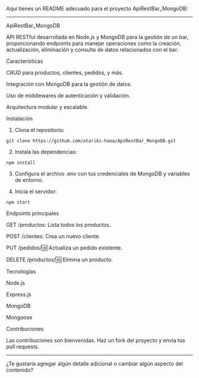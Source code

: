 Aquí tienes un README adecuado para el proyecto ApiRestBar_MongoDB:


---

ApiRestBar_MongoDB

API RESTful desarrollada en Node.js y MongoDB para la gestión de un bar, proporcionando endpoints para manejar operaciones como la creación, actualización, eliminación y consulta de datos relacionados con el bar.

Características

CRUD para productos, clientes, pedidos, y más.

Integración con MongoDB para la gestión de datos.

Uso de middlewares de autenticación y validación.

Arquitectura modular y escalable.


Instalación

1. Clona el repositorio:

```
git clone https://github.com/atariki-haoa/ApiRestBar_MongoDB.git
```


2. Instala las dependencias:

```
npm install
```


3. Configura el archivo .env con tus credenciales de MongoDB y variables de entorno.


4. Inicia el servidor:

```
npm start

```

Endpoints principales

GET /productos: Lista todos los productos.

POST /clientes: Crea un nuevo cliente.

PUT /pedidos/:id: Actualiza un pedido existente.

DELETE /productos/:id: Elimina un producto.


Tecnologías

Node.js

Express.js

MongoDB

Mongoose


Contribuciones

Las contribuciones son bienvenidas. Haz un fork del proyecto y envía tus pull requests.


---

¿Te gustaría agregar algún detalle adicional o cambiar algún aspecto del contenido?

